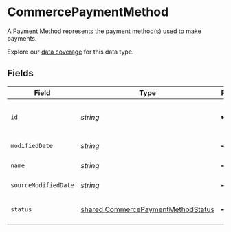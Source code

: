 # CommercePaymentMethod

A Payment Method represents the payment method(s) used to make payments.

Explore our [data coverage](https://knowledge.codat.io/supported-features/commerce?view=tab-by-data-type&dataType=commerce-paymentMethods) for this data type.


## Fields

| Field                                                                                           | Type                                                                                            | Required                                                                                        | Description                                                                                     | Example                                                                                         |
| ----------------------------------------------------------------------------------------------- | ----------------------------------------------------------------------------------------------- | ----------------------------------------------------------------------------------------------- | ----------------------------------------------------------------------------------------------- | ----------------------------------------------------------------------------------------------- |
| `id`                                                                                            | *string*                                                                                        | :heavy_check_mark:                                                                              | A unique, persistent identifier for this record                                                 | 13d946f0-c5d5-42bc-b092-97ece17923ab                                                            |
| `modifiedDate`                                                                                  | *string*                                                                                        | :heavy_minus_sign:                                                                              | N/A                                                                                             | 2022-10-23T00:00:00.000Z                                                                        |
| `name`                                                                                          | *string*                                                                                        | :heavy_minus_sign:                                                                              | The name of the PaymentMethod                                                                   | Alipay                                                                                          |
| `sourceModifiedDate`                                                                            | *string*                                                                                        | :heavy_minus_sign:                                                                              | N/A                                                                                             | 2022-10-23T00:00:00.000Z                                                                        |
| `status`                                                                                        | [shared.CommercePaymentMethodStatus](../../../sdk/models/shared/commercepaymentmethodstatus.md) | :heavy_minus_sign:                                                                              | Status of the Payment Method.                                                                   |                                                                                                 |